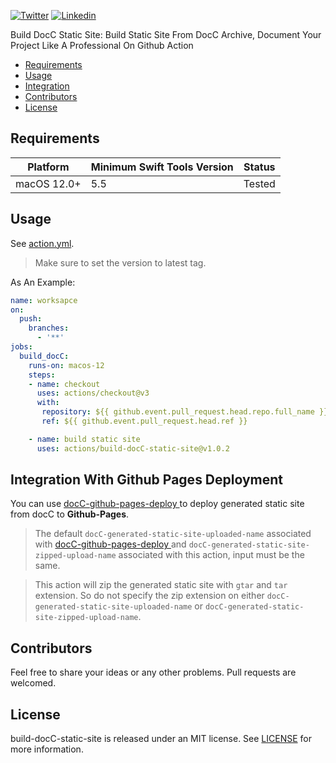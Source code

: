 [![Twitter](https://img.shields.io/badge/Twitter-@Vosough_k-blue.svg?style=flat-square)](https://twitter.com/vosough_k)
[![Linkedin](https://img.shields.io/badge/Linkedin-KiarashVosough-blue.svg?style=flat-square)](https://www.linkedin.com/in/kiarashvosough/)

Build DocC Static Site: Build Static Site From DocC Archive, Document Your Project Like A Professional On Github Action

- [Requirements](#requirements)
- [Usage](#usage)
- [Integration](#integration-with-github-pages-deployment)
- [Contributors](#contributors)
- [License](#license)

## Requirements

| Platform | Minimum Swift Tools Version | Status |
| --- | --- | --- |
| macOS 12.0+ | 5.5 | Tested |

## Usage

See [action.yml](https://github.com/kiarashvosough1999/build-docC-static-site/blob/master/action.yml).

> Make sure to set the version to latest tag.

As An Example:

```yml
name: worksapce
on:
  push:
    branches:
      - '**'
jobs:
  build_docC:
    runs-on: macos-12
    steps:
    - name: checkout
      uses: actions/checkout@v3
      with:
       repository: ${{ github.event.pull_request.head.repo.full_name }}
       ref: ${{ github.event.pull_request.head.ref }}

    - name: build static site
      uses: actions/build-docC-static-site@v1.0.2
```

## Integration With Github Pages Deployment

You can use [docC-github-pages-deploy
](https://github.com/kiarashvosough1999/docC-github-pages-deploy/tree/master) to deploy generated static site from docC to **Github-Pages**.

> The default `docC-generated-static-site-uploaded-name` associated with [docC-github-pages-deploy
](https://github.com/kiarashvosough1999/docC-github-pages-deploy/tree/master) and `docC-generated-static-site-zipped-upload-name` associated with this action, input must be the same.

> This action will zip the generated static site with `gtar` and `tar` extension. So do not specify the zip extension on either `docC-generated-static-site-uploaded-name` or `docC-generated-static-site-zipped-upload-name`.
 
## Contributors

Feel free to share your ideas or any other problems. Pull requests are welcomed.

## License

build-docC-static-site
 is released under an MIT license. See [LICENSE](https://github.com/kiarashvosough1999/build-docC-static-site/blob/master/LICENSE) for more information.
